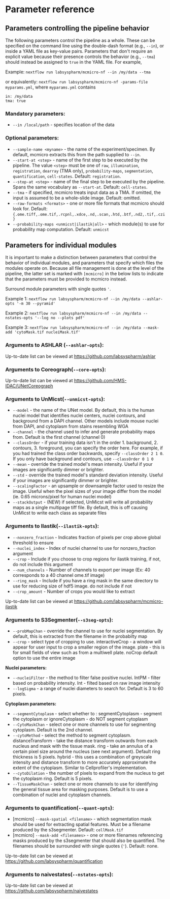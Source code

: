 # Parameter reference

## Parameters controlling the pipeline behavior

The following parameters control the pipeline as a whole. These can be specified on the command line using the double-dash format (e.g., `--in`), or inside a YAML file as key-value pairs. Parameters that don't require an explicit value because their presence controls the behavior (e.g., `--tma`) should instead be assigned to `true` in the YAML file. For example,

Example: `nextflow run labsyspharm/mcmicro-nf --in /my/data --tma`

or equivalently: `nextflow run labsyspharm/mcmicro-nf -params-file myparams.yml`, where `myparams.yml` contains
```
in: /my/data
tma: true
```

### Mandatory parameters:

* `--in /local/path` - specifies location of the data

### Optional parameters:

* `--sample-name <myname>` - the name of the experiment/specimen. By default, mcmicro extracts this from the path supplied to `--in`.
* `--start-at <step>` - name of the first step to be executed by the pipeline. The value `<step>` must be one of `raw`, `illumination`, `registration`, `dearray` (TMA only), `probability-maps`, `segmentation`, `quantification`, `cell-states`. Default: `registration`.
* `--stop-at <step>` - name of the final step to be executed by the pipeline. Spans the same vocabulary as `--start-at`. Default: `cell-states`.
* `--tma` - if specified, mcmicro treats input data as a TMA. If omitted, the input is assumed to be a whole-slide image. Default: omitted.
* `--raw-formats <formats>` - one or more file formats that mcmicro should look for. Default: `{.ome.tiff,.ome.tif,.rcpnl,.xdce,.nd,.scan,.htd,.btf,.nd2,.tif,.czi}`
* `--probability-maps <unmicst|ilastik|all>` - which module(s) to use for probability map computation. Default: `unmicst`

## Parameters for individual modules

It is important to make a distinction between parameters that control the behavior of individual modules, and parameters that specify which files the modules operate on. Because all file management is done at the level of the pipeline, the latter set is marked with `[mcmicro]` in the below lists to indicate that the parameters must be provided to mcmicro instead.

Surround module parameters with single quotes `'`.

Example 1: `nextflow run labsyspharm/mcmicro-nf --in /my/data --ashlar-opts '-m 30 --pyramid'`

Example 2: `nextflow run labsyspharm/mcmicro-nf --in /my/data --nstates-opts '--log no --plots pdf'`

Example 3: `nextflow run labsyspharm/mcmicro-nf --in /my/data --mask-add 'cytoMask.tif nucleiMask.tif'`

### Arguments to ASHLAR (`--ashlar-opts`):

Up-to-date list can be viewed at https://github.com/labsyspharm/ashlar

### Arguments to Coreograph(`--core-opts`):

Up-to-date list can be viewed at https://github.com/HMS-IDAC/UNetCoreograph

### Arguments to UnMicst(`--unmicst-opts`):

* `--model` - the name of the UNet model. By default, this is the human nuclei model that identifies nuclei centers, nuclei contours, and background from a DAPI channel. Other models include mouse nuclei from DAPI, and cytoplasm from stains resembling WGA
* `--channel` - the channel used to infer and generate probability maps from. Default is the first channel (channel 0)
* `--classOrder` - if your training data isn't in the order 1. background, 2. contours, 3. foreground, you can specify the order here. For example, if you had trained the class order backwards, specify `--classOrder 2 1 0`. If you only have background and contours, use `--classOrder 0 1 0`
* `--mean` - override the trained model's mean intensity. Useful if your images are significantly dimmer or brighter.
* `--std` - override the trained model's standard deviation intensity. Useful if your images are significantly dimmer or brighter.
* `--scalingFactor` - an upsample or downsample factor used to resize the image. Useful when the pixel sizes of your image differ from the model (ie. 0.65 microns/pixel for human nuclei model)
* `--stackOutput` - (NEW) if selected, UnMicst will write all probability maps as a single multipage tiff file. By default, this is off causing UnMicst to write each class as separate files

### Arguments to Ilastik(`--ilastik-opts`):

* `--nonzero_fraction` - Indicates fraction of pixels per crop above global threshold to ensure
* `--nuclei_index` - Index of nuclei channel to use for nonzero_fraction argument
* `--crop` - Include if you choose to crop regions for ilastik training, if not, do not include this argument
* `--num_channels` - Number of channels to export per image (Ex: 40 corresponds to a 40 channel ome.tif image)
* `--ring_mask` - Include if you have a ring mask in the same directory to use for reducing size of hdf5 image. do not include if not
* `--crop_amount` -  Number of crops you would like to extract

Up-to-date list can be viewed at https://github.com/labsyspharm/mcmicro-ilastik

### Arguments to S3Segmenter(`--s3seg-opts`):

* `--probMapChan` - override the channel to use for nuclei segmentation. By default, this is extracted from the filename in the probabilty map 
* `--crop` - select type of cropping to use. interactiveCrop - a window will appear for user input to crop a smaller region of the image. plate - this is for small fields of view such as from a multiwell plate. noCrop default option to use the entire image

**Nuclei parameters:**
* `--nucleiFilter` - the method to filter false positive nuclei. IntPM - filter based on probability intensity. Int - filted based on raw image intensity
* `--logSigma` - a range of nuclei diameters to search for. Default is 3 to 60 pixels.

**Cytoplasm parameters:**
* `--segmentCytoplasm` - select whether to : segmentCytoplasm - segment the cytoplasm or ignoreCytoplasm - do NOT segment cytoplasm
* `--CytoMaskChan` - select one or more channels to use for segmenting cytoplasm. Default is the 2nd channel.
* `--cytoMethod` - select the method to segment cytoplasm. distanceTransform - take the distance transform outwards from each nucleus and mask with the tissue mask. ring - take an annulus of a certain pixel size around the nucleus (see next argument). Default ring thickness is 5 pixels. hybrid - this uses a combination of greyscale intensity and distance transform to more accurately approximate the extent of the cytoplasm. Similar to Cellprofiler's implementation.
* `--cytoDilation` - the number of pixels to expand from the nucleus to get the cytoplasm ring. Default is 5 pixels.
* `--TissueMaskChan` - select one or more channels to use for identifying the general tissue area for masking purposes. Default is to use a combination of nuclei and cytoplasm channels.

### Arguments to quantification(`--quant-opts`):

* [mcmicro] `--mask-spatial <filename>` - which segmentation mask should be used for extracting spatial features. Must be a filename produced by the s3segmenter. Default: `cellMask.tif`
* [mcmicro] `--mask-add <filenames>` - one or more filenames referencing masks produced by the s3segmenter that should also be quantified. The filenames should be surrounded with single quotes (`'`). Default: none.

Up-to-date list can be viewed at https://github.com/labsyspharm/quantification

### Arguments to naivestates(`--nstates-opts`):

Up-to-date list can be viewed at https://github.com/labsyspharm/naivestates
